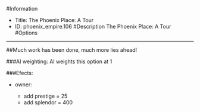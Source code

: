 #Information
 - Title: The Phoenix Place: A Tour
 - ID: phoenix_empire.106
#Description
The Phoenix Place: A Tour
#Options

___
##Much work has been done, much more lies ahead!

###AI weighting:
AI weights this option at 1


###Efects:<ul><li>owner:</li><ul><li>add prestige = 25</li><li>add splendor = 400</li></ul></ul>
